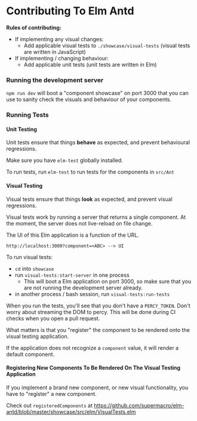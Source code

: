 # Contributing To Elm Antd

**Rules of contributing:**

- If implementing any visual changes:
  - Add applicable visual tests to `./showcase/visual-tests` (visual tests are written in JavaScript)
- If implementing / changing behaviour:
  - Add applicable unit tests (unit tests are written in Elm) 


### Running the development server

`npm run dev` will boot a "component showcase" on port 3000 that you can use to sanity check the visuals and behaviour of your components.

### Running Tests

#### Unit Testing

Unit tests ensure that things **behave** as expected, and prevent behavioural regressions.

Make sure you have `elm-test` globally installed.

To run tests, run `elm-test` to run tests for the components in `src/Ant`


#### Visual Testing

Visual tests ensure that things **look** as expected, and prevent visual regressions.

Visual tests work by running a server that returns a single component. At the moment, the server does not live-reload on file change.

The UI of this Elm application is a function of the URL.

```
http://localhost:3000?component=<ABC> --> UI
```

To run visual tests:

- `cd` into `showcase`
- run `visual-tests:start-server` in one process
  - This will boot a Elm application on port 3000, so make sure that you are not running the development server already.
- in another process / bash session, run `visual-tests:run-tests`

When you run the tests, you'll see that you don't have a `PERCY_TOKEN`. Don't worry about streaming the DOM to percy. This will be done during CI checks when you open a pull request.

What matters is that you "register" the component to be rendered onto the visual testing application.

If the application does not recognize a `component` value, it will render a default component.

#### Registering New Components To Be Rendered On The Visual Testing Application 

If you implement a brand new component, or new visual functionality, you have to "register" a new component.

Check out `registeredComponents` at https://github.com/supermacro/elm-antd/blob/master/showcase/src/elm/VisualTests.elm

